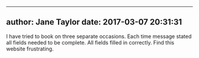 
---
author: Jane Taylor
date: 2017-03-07 20:31:31
---
I have tried to book on three separate occasions.  Each time message stated all fields needed to be complete.  All fields filled in correctly. Find this website frustrating.

